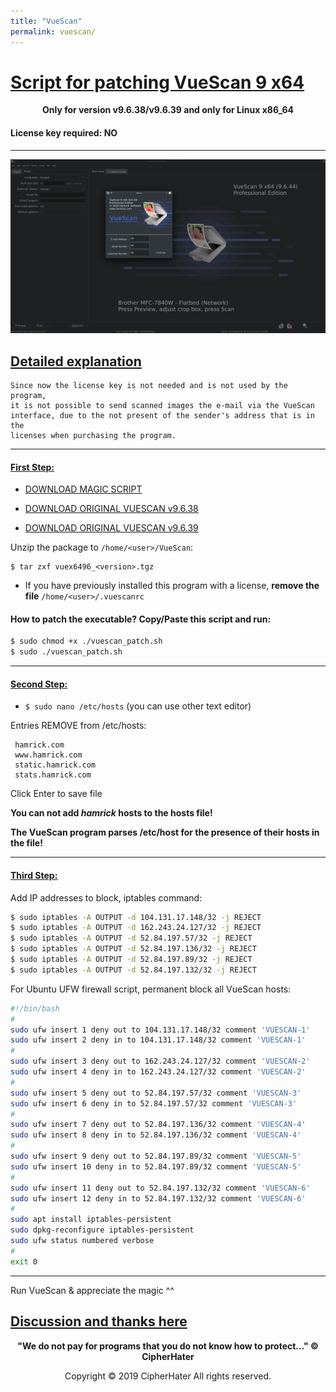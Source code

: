 ```yaml
---
title: "VueScan"
permalink: vuescan/
---
```


# [Script for patching VueScan 9 x64]()

<center>
	<p><b>
		Only for version v9.6.38/v9.6.39 and only for Linux x86_64
	</b></p>
</center>

#### License key required: NO

---

![VUESCAN](images/vuescan.jpg)


## [Detailed explanation]()

```
Since now the license key is not needed and is not used by the program, 
it is not possible to send scanned images the e-mail via the VueScan
interface, due to the not present of the sender's address that is in the
licenses when purchasing the program.
```

---

#### [First Step:]()
 
- [DOWNLOAD MAGIC SCRIPT](https://raw.githubusercontent.com/cipherhater/CipherHater/master/vuescan_patch.sh)

- [DOWNLOAD ORIGINAL VUESCAN v9.6.38](orig/vuex6496_9638.tgz)

- [DOWNLOAD ORIGINAL VUESCAN v9.6.39](orig/vuex6496_9639.tgz)

Unzip the package to `/home/<user>/VueScan`:

```
$ tar zxf vuex6496_<version>.tgz
```

- If you have previously installed this program with a license,
  **remove the file** `/home/<user>/.vuescanrc`


#### How to patch the executable? Copy/Paste this script and run:

```bash
$ sudo chmod +x ./vuescan_patch.sh
$ sudo ./vuescan_patch.sh
```

---

#### [Second Step:]()

 - ```$ sudo nano /etc/hosts``` (you can use other text editor)

Entries REMOVE from /etc/hosts:

```
 hamrick.com
 www.hamrick.com
 static.hamrick.com
 stats.hamrick.com
```
 
Click Enter to save file
 
**You can not add *hamrick* hosts to the hosts file!**

**The VueScan program parses /etc/host for the presence of their hosts in the file!**

---

#### [Third Step:]()

Add IP addresses to block, iptables command:

```bash
$ sudo iptables -A OUTPUT -d 104.131.17.148/32 -j REJECT
$ sudo iptables -A OUTPUT -d 162.243.24.127/32 -j REJECT
$ sudo iptables -A OUTPUT -d 52.84.197.57/32 -j REJECT
$ sudo iptables -A OUTPUT -d 52.84.197.136/32 -j REJECT
$ sudo iptables -A OUTPUT -d 52.84.197.89/32 -j REJECT
$ sudo iptables -A OUTPUT -d 52.84.197.132/32 -j REJECT
```

For Ubuntu UFW firewall script, permanent block all VueScan hosts:

```bash
#!/bin/bash
#
sudo ufw insert 1 deny out to 104.131.17.148/32 comment 'VUESCAN-1'
sudo ufw insert 2 deny in to 104.131.17.148/32 comment 'VUESCAN-1'
#
sudo ufw insert 3 deny out to 162.243.24.127/32 comment 'VUESCAN-2'
sudo ufw insert 4 deny in to 162.243.24.127/32 comment 'VUESCAN-2'
#
sudo ufw insert 5 deny out to 52.84.197.57/32 comment 'VUESCAN-3'
sudo ufw insert 6 deny in to 52.84.197.57/32 comment 'VUESCAN-3'
#
sudo ufw insert 7 deny out to 52.84.197.136/32 comment 'VUESCAN-4'
sudo ufw insert 8 deny in to 52.84.197.136/32 comment 'VUESCAN-4'
#
sudo ufw insert 9 deny out to 52.84.197.89/32 comment 'VUESCAN-5'
sudo ufw insert 10 deny in to 52.84.197.89/32 comment 'VUESCAN-5'
#
sudo ufw insert 11 deny out to 52.84.197.132/32 comment 'VUESCAN-6'
sudo ufw insert 12 deny in to 52.84.197.132/32 comment 'VUESCAN-6'
#
sudo apt install iptables-persistent
sudo dpkg-reconfigure iptables-persistent
sudo ufw status numbered verbose
#
exit 0
```

---

 Run VueScan & appreciate the magic ^^

## [Discussion and thanks here](https://gist.github.com/cipherhater/4e75d4e4551db171de03e9618456a7ea)

<center>
    <p><b>
	"We do not pay for programs that you do not know how to protect..." &copy; CipherHater
    </b></p>
</center>

<center>
    <p>
	Copyright &copy; 2019 CipherHater All rights reserved.
    </p>
</center>
